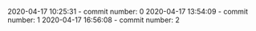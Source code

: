 2020-04-17 10:25:31 - commit number: 0
2020-04-17 13:54:09 - commit number: 1
2020-04-17 16:56:08 - commit number: 2

